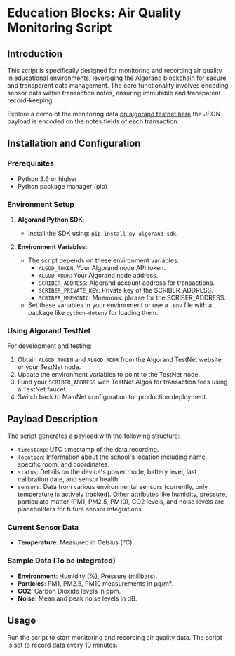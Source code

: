 # Education Blocks: Air Quality Monitoring Script

## Introduction
This script is specifically designed for monitoring and recording air quality in educational environments, leveraging the Algorand blockchain for secure and transparent data management. The core functionality involves encoding sensor data within transaction notes, ensuring immutable and transparent record-keeping.

Explore a demo of the monitoring data [on algorand testnet here](https://testnet.algoexplorer.io/address/EOM6ICZ6MC7N26SHCELKAJPJPCDP3OC6L2L7JWCH5DTLCASXXVZJT47UKI) the JSON payload is encoded on the notes fields of each transaction.

## Installation and Configuration

### Prerequisites
- Python 3.6 or higher
- Python package manager (pip)

### Environment Setup
1. **Algorand Python SDK**:
   - Install the SDK using: `pip install py-algorand-sdk`.

2. **Environment Variables**:
   - The script depends on these environment variables:
     - `ALGOD_TOKEN`: Your Algorand node API token.
     - `ALGOD_ADDR`: Your Algorand node address.
     - `SCRIBER_ADDRESS`: Algorand account address for transactions.
     - `SCRIBER_PRIVATE_KEY`: Private key of the SCRIBER_ADDRESS.
     - `SCRIBER_MNEMONIC`: Mnemonic phrase for the SCRIBER_ADDRESS.
   - Set these variables in your environment or use a `.env` file with a package like `python-dotenv` for loading them.

### Using Algorand TestNet
For development and testing:
1. Obtain `ALGOD_TOKEN` and `ALGOD_ADDR` from the Algorand TestNet website or your TestNet node.
2. Update the environment variables to point to the TestNet node.
3. Fund your `SCRIBER_ADDRESS` with TestNet Algos for transaction fees using a TestNet faucet.
4. Switch back to MainNet configuration for production deployment.

## Payload Description
The script generates a payload with the following structure:
- `timestamp`: UTC timestamp of the data recording.
- `location`: Information about the school's location including name, specific room, and coordinates.
- `status`: Details on the device's power mode, battery level, last calibration date, and sensor health.
- `sensors`: Data from various environmental sensors (currently, only temperature is actively tracked). Other attributes like humidity, pressure, particulate matter (PM1, PM2.5, PM10), CO2 levels, and noise levels are placeholders for future sensor integrations.

### Current Sensor Data
- **Temperature**: Measured in Celsius (ºC).

### Sample Data (To be integrated)
- **Environment**: Humidity (%), Pressure (milibars).
- **Particles**: PM1, PM2.5, PM10 measurements in µg/m³.
- **CO2**: Carbon Dioxide levels in ppm.
- **Noise**: Mean and peak noise levels in dB.

## Usage
Run the script to start monitoring and recording air quality data. The script is set to record data every 10 minutes.

